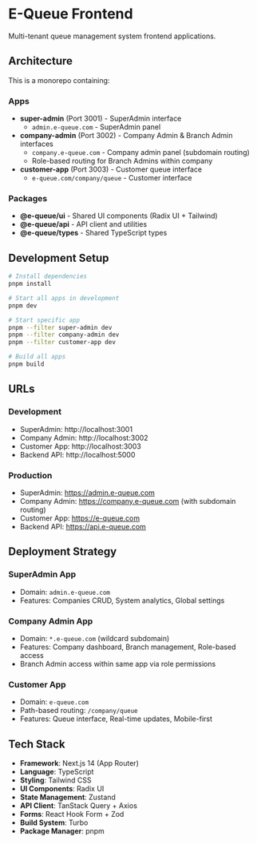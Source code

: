 # E-Queue Frontend

Multi-tenant queue management system frontend applications.

## Architecture

This is a monorepo containing:

### Apps

- **super-admin** (Port 3001) - SuperAdmin interface
  - `admin.e-queue.com` - SuperAdmin panel
- **company-admin** (Port 3002) - Company Admin & Branch Admin interfaces
  - `company.e-queue.com` - Company admin panel (subdomain routing)
  - Role-based routing for Branch Admins within company
- **customer-app** (Port 3003) - Customer queue interface
  - `e-queue.com/company/queue` - Customer interface

### Packages

- **@e-queue/ui** - Shared UI components (Radix UI + Tailwind)
- **@e-queue/api** - API client and utilities
- **@e-queue/types** - Shared TypeScript types

## Development Setup

```bash
# Install dependencies
pnpm install

# Start all apps in development
pnpm dev

# Start specific app
pnpm --filter super-admin dev
pnpm --filter company-admin dev
pnpm --filter customer-app dev

# Build all apps
pnpm build
```

## URLs

### Development

- SuperAdmin: http://localhost:3001
- Company Admin: http://localhost:3002
- Customer App: http://localhost:3003
- Backend API: http://localhost:5000

### Production

- SuperAdmin: https://admin.e-queue.com
- Company Admin: https://company.e-queue.com (with subdomain routing)
- Customer App: https://e-queue.com
- Backend API: https://api.e-queue.com

## Deployment Strategy

### SuperAdmin App

- Domain: `admin.e-queue.com`
- Features: Companies CRUD, System analytics, Global settings

### Company Admin App

- Domain: `*.e-queue.com` (wildcard subdomain)
- Features: Company dashboard, Branch management, Role-based access
- Branch Admin access within same app via role permissions

### Customer App

- Domain: `e-queue.com`
- Path-based routing: `/company/queue`
- Features: Queue interface, Real-time updates, Mobile-first

## Tech Stack

- **Framework**: Next.js 14 (App Router)
- **Language**: TypeScript
- **Styling**: Tailwind CSS
- **UI Components**: Radix UI
- **State Management**: Zustand
- **API Client**: TanStack Query + Axios
- **Forms**: React Hook Form + Zod
- **Build System**: Turbo
- **Package Manager**: pnpm
